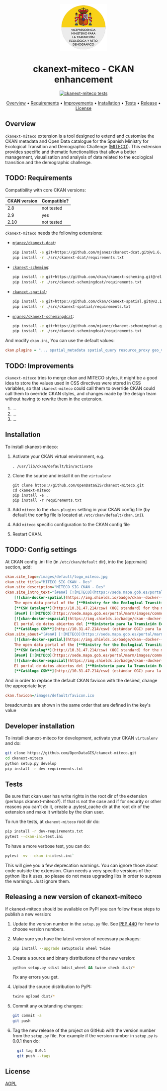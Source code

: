 <p align="center">
  <picture>
    <img src="ckanext/miteco/public/images/default/miteco_logo2.png" style="height:150px">
  </picture>
</p>
<h1 align="center">ckanext-miteco - CKAN enhancement</h1>
<p align="center">
<a href="https://github.com/OpenDataGIS/ckanext-miteco/actions/workflows/test.yml"><img src="https://github.com/OpenDataGIS/ckanext-miteco/actions/workflows/test.yml/badge.svg?branch=main&event=pull_request" alt="ckanext-miteco tests"></a>

<p align="center">
    <a href="#overview">Overview</a> •
    <a href="#requirements">Requirements</a> •
    <a href="#improvements">Improvements</a> •
    <a href="#installation">Installation</a> •
    <a href="#tests">Tests</a> •
    <a href="#releasing-a-new-version-of-ckanext-miteco">Release</a> •
    <a href="#license">License</a>
</p>

## Overview
`ckanext-miteco` extension is a tool designed to extend and customise the CKAN metadata and Open Data catalogue for the Spanish Ministry for Ecological Transition and Demographic Challenge ([MITECO](https://www.miteco.gob.es/)). This extension provides specific and thematic functionalities that allow a better management, visualisation and analysis of data related to the ecological transition and the demographic challenge. 

## TODO: Requirements
Compatibility with core CKAN versions:

| CKAN version    | Compatible?   |
| --------------- | ------------- |
| 2.8             | not tested    |
| 2.9             | yes           |
| 2.10            | not tested    |


`ckanext-miteco` needs the following extensions:

* [`mjanez/ckanext-dcat`](https://github.com/mjanez/ckanext-dcat):
  ````bash
  pip install -e git+https://github.com/mjanez/ckanext-dcat.git@v1.6.0#egg=ckanext-dcat
  pip install -r ./src/ckanext-dcat/requirements.txt
  ````

* [`ckanext-scheming`](https://github.com/ckan/ckanext-scheming):
  ```bash
  pip install -e git+https://github.com/ckan/ckanext-scheming.git@release-3.0.0#egg=ckanext-scheming
  pip install -r ./src/ckanext-schemingdcat/requirements.txt
  ```

* [`ckanext-spatial`](https://github.com/ckan/ckanext-spatial):
  ```bash
  pip install -e git+https://github.com/ckan/ckanext-spatial.git@v2.1.1#egg=ckanext-spatial
  pip install -r ./src/ckanext-spatial/requirements.txt
  ```

* [`mjanez/ckanext-schemingdcat`](https://github.com/mjanez/ckanext-schemingdcat):
  ```bash
  pip install -e git+https://github.com/mjanez/ckanext-schemingdcat.git@v3.0.0#egg=ckanext_schemingdcat
  pip install -r ./src/ckanext-schemingdcat/requirements.txt
  ```

And modify `ckan.ini`, You can use the default values:
 ```ini
 ckan.plugins = "... spatial_metadata spatial_query resource_proxy geo_view geojson_view wmts_view shp_view dcat schemingdcat_datasets schemingdcat_groups schemingdcat_organizations miteco schemingdcat"
 ```

## TODO: Improvements
`ckanext-miteco` tries to merge ckan and MITECO styles, it might be a good idea to store the values used in  CSS directives were stored in CSS variables, so that `ckanext-miteco` could call them to override CKAN could call them to override CKAN styles, and changes made by the design team without having to rewrite them in the extension.

1. ...
2. ...
3. ...

## Installation

To install ckanext-miteco:

1. Activate your CKAN virtual environment, e.g.

    `. /usr/lib/ckan/default/bin/activate`

2. Clone the source and install it on the `virtualenv`

    ```
    git clone https://github.com/OpenDataGIS/ckanext-miteco.git
    cd ckanext-miteco
    pip install -e .
	pip install -r requirements.txt
    ```

3. Add `miteco` to the `ckan.plugins` setting in your CKAN
   config file (by default the config file is located at
   `/etc/ckan/default/ckan.ini`).
   		
4. Add `miteco` specific configuration to the CKAN config file

5. Restart CKAN.


## TODO: Config settings
At CKAN config .ini file (in `/etc/ckan/default` dir), into the [app:main] 
section, add:

```ini
ckan.site_logo=/images/default/logo_miteco.jpg
ckan.site_title="MITECO SIG CKAN - Des"
ckan.site_description="MITECO SIG CKAN - Des"
ckan.site_intro_text="[#en#] [![MITECO](https://sede.mapa.gob.es/portal/marm/images/common/logo_miteco.jpg#center)](https://miteco.gob.es/) \
    [![ckan-docker-spatial](https://img.shields.io/badge/ckan--docker--spatial-CKAN%202.9.11-brightgreen?style=social&logo=github#center)](https://github.com/mjanez/ckan-docker) \
    The open data portal of the [**Ministry for the Ecological Transition and the Demographic Challenge**](https://www.miteco.gob.es/) consists of an application using CKAN technology for the distribution of maps, data and spatial metadata and a \
    [**CSW Catalog**](http://10.31.47.214/csw) (OGC standard) for the metadata publication and discovery about spatial resources on the web. \
    [#es#] [![MITECO](https://sede.mapa.gob.es/portal/marm/images/common/logo_miteco.jpgcenter#center)](https://miteco.gob.es/) \
    [![ckan-docker-espacial](https://img.shields.io/badge/ckan--docker--spatial-CKAN%202.9.11-brightgreen?style=social&logo=github#center)](https://github.com/mjanez/ckan-docker) \
    El portal de datos abiertos del [**Ministerio para la Transición Ecológica y el Reto Demográfico**](https://www.miteco.gob.es/) es una aplicación que utiliza la tecnología CKAN para la distribución de mapas, datos y metadatos espaciales y un \
    [**Catálogo CSW**](http://10.31.47.214/csw) (estándar OGC) para la publicación y descubrimiento de metadatos sobre recursos espaciales en la web."
ckan.site_about="[#en#] [![MITECO](https://sede.mapa.gob.es/portal/marm/images/common/logo_miteco.jpg#center)](https://miteco.gob.es/) \
    [![ckan-docker-spatial](https://img.shields.io/badge/ckan--docker--spatial-CKAN%202.9.11-brightgreen?style=social&logo=github#center)](https://github.com/mjanez/ckan-docker) \
    The open data portal of the [**Ministry for the Ecological Transition and the Demographic Challenge**](https://www.miteco.gob.es/) consists of an application using CKAN technology for the distribution of maps, data and spatial metadata and a \
    [**CSW Catalog**](http://10.31.47.214/csw) (OGC standard) for the metadata publication and discovery about spatial resources on the web. \
    [#es#] [![MITECO](https://sede.mapa.gob.es/portal/marm/images/common/logo_miteco.jpgcenter#center)](https://miteco.gob.es/) \
    [![ckan-docker-espacial](https://img.shields.io/badge/ckan--docker--spatial-CKAN%202.9.11-brightgreen?style=social&logo=github#center)](https://github.com/mjanez/ckan-docker) \
    El portal de datos abiertos del [**Ministerio para la Transición Ecológica y el Reto Demográfico**](https://www.miteco.gob.es/) es una aplicación que utiliza la tecnología CKAN para la distribución de mapas, datos y metadatos espaciales y un \
    [**Catálogo CSW**](http://10.31.47.214/csw) (estándar OGC) para la publicación y descubrimiento de metadatos sobre recursos espaciales en la web."
```

And in order to replace the default CKAN favicon with the desired, change the appropriate key:

```ini
ckan.favicon=/images/default/favicon.ico
```

breadcrumbs are shown in the same order that are defined in the key's value

## Developer installation
To install ckanext-miteco for development, activate your CKAN `virtualenv` and
do:

```bash
git clone https://github.com/OpenDataGIS/ckanext-miteco.git
cd ckanext-miteco
python setup.py develop
pip install -r dev-requirements.txt
```

## Tests
Be sure that ckan user has write rights in the root dir of the extension 
(perhaps ckanext-miteco?). If that is not the case and if for security or other 
reasons you can't do it, create a .pytest_cache dir at the root dir of the
extension and make it writable by the ckan user.

To run the tests, at `ckanext-miteco` root dir do:

```bash
pip install -r dev-requirements.txt
pytest --ckan-ini=test.ini
```

To have a more verbose test, you can do:

```bash
pytest -vv --ckan-ini=test.ini`
```

This will give you a few deprecation warnings. You can ignore those about
code outside the extension. Ckan needs a very specific versions of the python
libs it uses, so please do not mess upgrading libs in order to supress the
warnings. Just ignore them.

## Releasing a new version of ckanext-miteco
If ckanext-miteco should be available on PyPI you can follow these steps to 
publish a new version:

1. Update the version number in the `setup.py` file. See 
   [PEP 440](http://legacy.python.org/dev/peps/pep-0440/#public-version-identifiers) 
   for how to choose version numbers.

2. Make sure you have the latest version of necessary packages:

	  ```bash
      pip install --upgrade setuptools wheel twine
      ```

3. Create a source and binary distributions of the new version:

	  ```bash
      python setup.py sdist bdist_wheel && twine check dist/*
      ```

   Fix any errors you get.

4. Upload the source distribution to PyPI:

	  ```bash
      twine upload dist/*
      ```

5. Commit any outstanding changes:

	  ```bash
      git commit -a
	  git push
      ```

6. Tag the new release of the project on GitHub with the version number from
   the `setup.py` file. For example if the version number in `setup.py` is
   0.0.1 then do:
   
	```bash
	  git tag 0.0.1
	  git push --tags
	```

## License
[AGPL](https://www.gnu.org/licenses/agpl-3.0.en.html)
